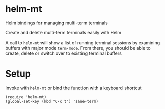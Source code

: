 # helm-mt
Helm bindings for managing multi-term terminals

Create and delete multi-term terminals easily with Helm

A call to `helm-mt` will show a list of running terminal sessions
by examining buffers with major mode `term-mode`.  From there, you
should be able to create, delete or switch over to existing
terminal buffers

# Setup
Invoke with `helm-mt` or bind the function with a keyboard shortcut

```
(require 'helm-mt)
(global-set-key (kbd "C-x t") 'sane-term)
```
